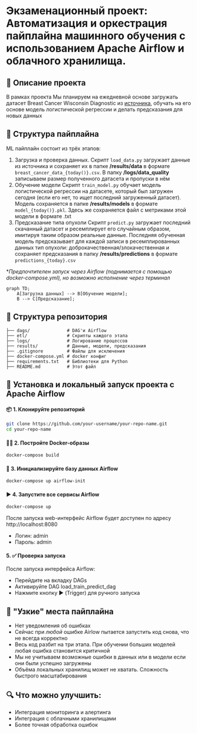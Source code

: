 # Экзаменационный проект: Автоматизация и оркестрация пайплайна машинного обучения с использованием Apache Airflow и облачного хранилища.

## 📝 Описание проекта
В рамках проекта Мы планируем на ежедневной основе загружать датасет Breast Cancer Wisconsin Diagnostic из [источника](https://archive.ics.uci.edu/ml/machine-learning-databases/breast-cancer-wisconsin/wdbc.data), обучать на его основе модель логистической регрессии и делать предсказания для новых данных  

## 💨 Структура пайплайна
ML пайплайн состоит из трёх этапов:
1. Загрузка и проверка данных.
Скрипт `load_data.py` загружает данные из источника и сохраняет их в папке **/results/data** в формате `breast_cancer_data_{today()}.csv`. В папку **/logs/data_quality** записываем размер полученного датасета и пропуски в нём
2. Обучение модели
Скрипт `train_model.py` обучает модель логистической регрессии на датасете, который был загружен сегодня (если его нет, то ищет последний загруженный датасет). Модель сохраняется в папке **/results/models** в формате `model_{today()}.pkl`. Здесь же сохраняется файл с метриками этой модели в формате .txt
3. Предсказание типа опухоли
Скрипт `predict.py` загружает последний скачанный датасет и ресемплирует его случайным образом, имитируя таким образом реальные данные. Последняя обученная модель предсказывает для каждой записи в ресемплированных данных тип опухоли: доброкачественная/злокачественная и сохраняет предсказания в папку **/results/predictions** в формате `predictions_{today}.csv`  
  
**Предпочтителен запуск через Airflow (поднимается с помощью docker-compose.yml), но возможно исполнение через терминал*

```mermaid
graph TD;
    A[Загрузка данных] --> B[Обучение модели];
    B --> C[Предсказание];
```

## 🧱 Структура репозитория

```
├── dags/              # DAG'и Airflow
├── etl/               # Скрипты каждого этапа
├── logs/              # Логирование процессов
├── results/           # Данные, модели, предсказания
├── .gitignore         # Файлы для исключения
├── docker-compose.yml # docker конфиг
├── requirements.txt   # Библиотеки для Python
├── README.md          # Этот файл
```

## 🚀 Установка и локальный запуск проекта с Apache Airflow
#### 📦 1. Клонируйте репозиторий

```bash
git clone https://github.com/your-username/your-repo-name.git
cd your-repo-name
```
#### 👨‍🔧 2. Постройте Docker-образы
```bash
docker-compose build
```
#### 🥫 3. Инициализируйте базу данных Airflow
```bash
docker-compose up airflow-init
```
#### ▶️ 4. Запустите все сервисы Airflow
```bash
docker-compose up
```
После запуска web-интерфейс Airflow будет доступен по адресу http://localhost:8080
- Логин: admin
- Пароль: admin
#### 5. ✅ Проверка запуска
После запуска интерфейса Airflow:  
- Перейдите на вкладку DAGs  
- Активируйте DAG load_train_predict_dag  
- Нажмите кнопку ▶️ (Trigger) для ручного запуска  

## 🚫 "Узкие" места пайплайна
- Нет уведомления об ошибках
- Сейчас при *любой* ошибке Airlow пытается запустить код снова, что не всегда корректно
- Весь код разбит на три этапа. При обучении больших моделей любая ошибка становится критичной
- Мы не учитываем возможные ошибки в данных или в модели если они были успешно загружены
- Объёма локальных хранилищ может не хватать. Сложность быстрого масштабирования

## 🔍 Что можно улучшить:
- Интеграция мониторинга и алертинга
- Интеграция с облачными хранилищами
- Более точная обработка ошибок